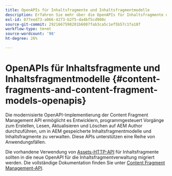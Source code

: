 ```yaml
---
title: OpenAPIs für Inhaltsfragmente und Inhaltsfragmentmodelle
description: Erfahren Sie mehr über die OpenAPIs für Inhaltsfragmente und Inhaltsfragmentmodelle.
exl-id: 077eed73-a066-4273-b2f5-da4bf5cd900c
source-git-commit: 2921667598201b6087fab3ca5c1ef5b57c1fa18f
workflow-type: tm+mt
source-wordcount: '98'
ht-degree: 26%

---
```


# OpenAPIs für Inhaltsfragmente und Inhaltsfragmentmodelle {#content-fragments-and-content-fragment-models-openapis}

Die modernisierte OpenAPI-Implementierung der Content Fragment Management API ermöglicht es Entwicklern, programmgesteuert Vorgänge zum Erstellen, Lesen, Aktualisieren und Löschen auf AEM Author durchzuführen, um in AEM gespeicherte Inhaltsfragmentmodelle und Inhaltsfragmente zu verwalten. Diese APIs unterstützen eine Reihe von Anwendungsfällen.

Die vorhandene Verwendung von [Assets-HTTP-API](https://experienceleague.adobe.com/de/docs/experience-manager-cloud-service/content/assets/admin/mac-api-assets) für Inhaltsfragmente sollten in die neue OpenAPI für die Inhaltsfragmentverwaltung migriert werden. Die vollständige Dokumentation finden Sie unter [Content Fragment Management-API](https://developer.adobe.com/experience-cloud/experience-manager-apis/api/stable/sites/?lang=de).
